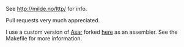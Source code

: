 See http://milde.no/lttp/ for info.

Pull requests very much appreciated.

I use a custom version of [Asar](https://github.com/AndreaOrru/Asar) forked [here](https://github.com/helgefmi/Asar) as an assembler. See the Makefile for more information.
